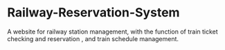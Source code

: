 # Railway-Reservation-System
A website for railway station management, with the function of train ticket checking and reservation , and train schedule management.
